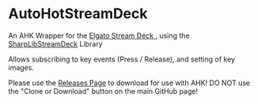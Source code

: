 # AutoHotStreamDeck

An AHK Wrapper for the [Elgato Stream Deck  ](https://www.elgato.com/en/gaming/stream-deck), using the [SharpLibStreamDeck](https://github.com/Slion/SharpLibStreamDeck) Library  

Allows subscribing to key events (Press / Release), and setting of key images.

Please use the [Releases Page](https://github.com/evilC/AutoHotStreamDeck/releases) to download for use with AHK! DO NOT use the "Clone or Download" button on the main GitHub page!
